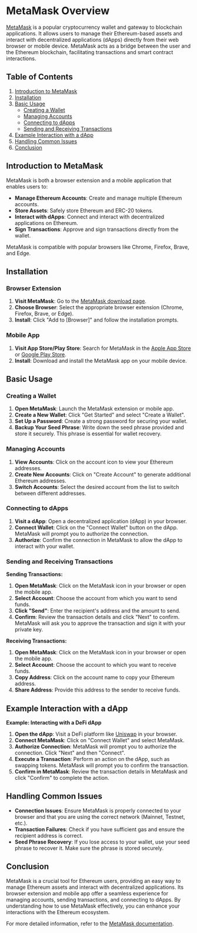 
# MetaMask Overview

[MetaMask](https://metamask.io) is a popular cryptocurrency wallet and gateway to blockchain applications. It allows users to manage their Ethereum-based assets and interact with decentralized applications (dApps) directly from their web browser or mobile device. MetaMask acts as a bridge between the user and the Ethereum blockchain, facilitating transactions and smart contract interactions.

## Table of Contents

1. [Introduction to MetaMask](#introduction-to-metamask)
2. [Installation](#installation)
3. [Basic Usage](#basic-usage)
   - [Creating a Wallet](#creating-a-wallet)
   - [Managing Accounts](#managing-accounts)
   - [Connecting to dApps](#connecting-to-dapps)
   - [Sending and Receiving Transactions](#sending-and-receiving-transactions)
4. [Example Interaction with a dApp](#example-interaction-with-a-dapp)
5. [Handling Common Issues](#handling-common-issues)
6. [Conclusion](#conclusion)

## Introduction to MetaMask

MetaMask is both a browser extension and a mobile application that enables users to:

- **Manage Ethereum Accounts**: Create and manage multiple Ethereum accounts.
- **Store Assets**: Safely store Ethereum and ERC-20 tokens.
- **Interact with dApps**: Connect and interact with decentralized applications on Ethereum.
- **Sign Transactions**: Approve and sign transactions directly from the wallet.

MetaMask is compatible with popular browsers like Chrome, Firefox, Brave, and Edge.

## Installation

### Browser Extension

1. **Visit MetaMask**: Go to the [MetaMask download page](https://metamask.io/download).
2. **Choose Browser**: Select the appropriate browser extension (Chrome, Firefox, Brave, or Edge).
3. **Install**: Click "Add to [Browser]" and follow the installation prompts.

### Mobile App

1. **Visit App Store/Play Store**: Search for MetaMask in the [Apple App Store](https://apps.apple.com/us/app/metamask/id1438144202) or [Google Play Store](https://play.google.com/store/apps/details?id=io.metamask).
2. **Install**: Download and install the MetaMask app on your mobile device.

## Basic Usage

### Creating a Wallet

1. **Open MetaMask**: Launch the MetaMask extension or mobile app.
2. **Create a New Wallet**: Click "Get Started" and select "Create a Wallet".
3. **Set Up a Password**: Create a strong password for securing your wallet.
4. **Backup Your Seed Phrase**: Write down the seed phrase provided and store it securely. This phrase is essential for wallet recovery.

### Managing Accounts

1. **View Accounts**: Click on the account icon to view your Ethereum addresses.
2. **Create New Accounts**: Click on "Create Account" to generate additional Ethereum addresses.
3. **Switch Accounts**: Select the desired account from the list to switch between different addresses.

### Connecting to dApps

1. **Visit a dApp**: Open a decentralized application (dApp) in your browser.
2. **Connect Wallet**: Click on the "Connect Wallet" button on the dApp. MetaMask will prompt you to authorize the connection.
3. **Authorize**: Confirm the connection in MetaMask to allow the dApp to interact with your wallet.

### Sending and Receiving Transactions

**Sending Transactions:**

1. **Open MetaMask**: Click on the MetaMask icon in your browser or open the mobile app.
2. **Select Account**: Choose the account from which you want to send funds.
3. **Click "Send"**: Enter the recipient's address and the amount to send.
4. **Confirm**: Review the transaction details and click "Next" to confirm. MetaMask will ask you to approve the transaction and sign it with your private key.

**Receiving Transactions:**

1. **Open MetaMask**: Click on the MetaMask icon in your browser or open the mobile app.
2. **Select Account**: Choose the account to which you want to receive funds.
3. **Copy Address**: Click on the account name to copy your Ethereum address.
4. **Share Address**: Provide this address to the sender to receive funds.

## Example Interaction with a dApp

**Example: Interacting with a DeFi dApp**

1. **Open the dApp**: Visit a DeFi platform like [Uniswap](https://uniswap.org) in your browser.
2. **Connect MetaMask**: Click on "Connect Wallet" and select MetaMask.
3. **Authorize Connection**: MetaMask will prompt you to authorize the connection. Click "Next" and then "Connect".
4. **Execute a Transaction**: Perform an action on the dApp, such as swapping tokens. MetaMask will prompt you to confirm the transaction.
5. **Confirm in MetaMask**: Review the transaction details in MetaMask and click "Confirm" to complete the action.

## Handling Common Issues

- **Connection Issues**: Ensure MetaMask is properly connected to your browser and that you are using the correct network (Mainnet, Testnet, etc.).
- **Transaction Failures**: Check if you have sufficient gas and ensure the recipient address is correct.
- **Seed Phrase Recovery**: If you lose access to your wallet, use your seed phrase to recover it. Make sure the phrase is stored securely.

## Conclusion

MetaMask is a crucial tool for Ethereum users, providing an easy way to manage Ethereum assets and interact with decentralized applications. Its browser extension and mobile app offer a seamless experience for managing accounts, sending transactions, and connecting to dApps. By understanding how to use MetaMask effectively, you can enhance your interactions with the Ethereum ecosystem.

For more detailed information, refer to the [MetaMask documentation](https://metamask.io/knowledge-base/).
